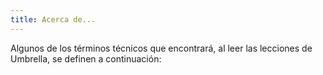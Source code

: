 ```yaml
---
title: Acerca de...
---
```

Algunos de los términos técnicos que encontrará, al leer las lecciones de Umbrella, se definen a continuación: